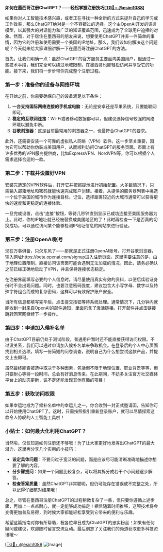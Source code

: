 **如何在墨西哥注册ChatGPT？——轻松掌握注册技巧[[TG💪+ @esim1088](https://t.me/s/esim1088)]**

如果你对人工智能技术感兴趣，或者正在寻找一种全新的方式来提升自己的学习或工作效率，那么ChatGPT绝对是一个不容错过的选择。这个由OpenAI开发的语言模型，以其强大的对话能力和广泛的知识覆盖范围，迅速成为了全球用户追捧的对象。然而，对于居住在墨西哥的朋友来说，想要使用ChatGPT并非一件简单的事情，因为它的注册和使用需要一个美国的IP地址。那么，我们该如何解决这个问题呢？今天就来给大家详细讲解一下在墨西哥注册ChatGPT的方法。

首先，让我们明确一点：虽然ChatGPT的官方服务主要面向美国用户，但通过一些技术手段，我们完全可以绕过地域限制，在墨西哥也能轻松访问并享受它的功能。接下来，我们将一步步带你完成整个注册过程。

### **第一步：准备你的设备与网络环境**

在开始之前，你需要确保自己的设备满足以下条件：
1. **一台支持国际网络连接的手机或电脑**：无论是安卓还是苹果系统，只要能联网即可。
2. **稳定的互联网连接**：Wi-Fi或者移动数据都可以，但建议选择信号较强的网络环境以避免中断。
3. **谷歌浏览器**：这是目前最常用的浏览器之一，也最符合ChatGPT的要求。

此外，还需要安装一个可靠的虚拟私人网络（VPN）软件。这一步至关重要，因为它可以帮助你伪装成美国用户，从而顺利访问ChatGPT的服务页面。市面上有许多优秀的VPN服务提供商，比如ExpressVPN、NordVPN等，你可以根据个人需求选择合适的一款。

### **第二步：下载并设置好VPN**

安装完选定的VPN软件后，打开它并按照提示进行初始配置。大多数情况下，只需输入邮箱地址和密码就能快速完成账户创建。接着，从提供的服务器列表中挑选一个位于美国的城市作为连接目标。记住，选择距离较近的大城市通常可以获得更快的速度和更稳定的连接体验。

一旦完成设置，点击“连接”按钮，等待几秒钟直到显示已成功连接至美国服务器为止。此时，你的IP地址就已经被替换成美国地区的了！此时再检查一下是否真的切换成功，可以通过访问某个能够检测IP地址信息的网站来进行验证。

### **第三步：注册OpenAI账号**

现在万事俱备，只欠东风了——那就是正式注册OpenAI账号。打开谷歌浏览器，输入网址https://beta.openai.com/signup进入注册页面。这里需要注意的是，由于地理位置限制，直接访问该页面可能会遇到无法加载的情况。因此，请务必确认之前已经正确地启动了VPN，并且保持连接状态稳定。

在注册界面填写必要的个人信息时，请尽量使用真实有效的资料，以便后续验证身份时不会出现问题。同时，也要注意密码强度，建议包含大小写字母、数字以及特殊字符组合而成的复杂密码，这样可以有效保护账户安全。

当所有信息都填写完毕后，点击提交按钮等待系统处理。通常情况下，几分钟内就能收到一封来自OpenAI的邮件通知，里面包含了激活链接。打开邮件并点击链接跳转回官网继续下一步操作。

### **第四步：申请加入候补名单**

由于ChatGPT目前仍处于测试阶段，普通用户暂时还不能直接获得访问权限。不过没关系，我们可以通过申请加入候补名单来争取机会。在登录后的个人中心页面找到相关选项，填写一份简短的问卷调查，说明自己为什么想尝试这款产品，并提交上去即可。

虽然最终能否被选中取决于多种因素，包括但不限于地理位置、职业背景等等，但只要耐心等待一段时间，总会有好消息传来。在此期间，不妨多关注官方社交媒体平台上的动态更新，说不定还能发现其他有趣的项目！

### **第五步：获取访问权限**

如果幸运地成为了候补名单中的幸运儿之一，你会收到一封正式邀请函，告知你可以开始使用ChatGPT了。这时，只需按照指引重新登录账户，就可以尽情探索这款令人惊叹的人工智能工具啦！

### **小贴士：如何最大化利用ChatGPT？**

当然啦，仅仅知道如何注册还不够哦！为了让大家更好地发挥出ChatGPT的最大潜力，这里再分享几个实用的小技巧：
- **设定具体问题**：不要问过于宽泛的问题，而是应该尽可能清晰准确地描述你想要了解的内容。
- **分步骤提问**：如果一个问题比较复杂，可以将其拆分成若干个小问题逐步解答。
- **检查答案质量**：虽然ChatGPT非常聪明，但仍可能存在错误或不完整之处，所以记得仔细核对结果哦！

总之，尽管在墨西哥注册ChatGPT的过程稍微复杂了一些，但只要你遵循上述步骤，再加上一点点耐心，就一定能够成功搞定！相信随着时间推移，这项技术将会变得更加普及易得，到时候大家都能轻松享受到它带来的便利与乐趣。

希望这篇指南对你有所帮助，祝各位早日成为ChatGPT的忠实粉丝！如果有任何疑问或建议，欢迎随时留言交流互动。最后别忘了关注我们的频道获取更多科技资讯哦～

[[TG💪+ @esim1088](https://t.me/s/esim1088) ![Image](https://i.postimg.cc/4NQfJmqS/Snipaste-2025-05-13-00-14-12.png)]